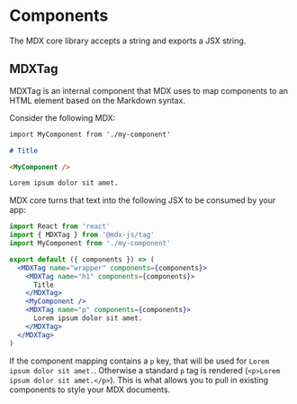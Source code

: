 # Components

The MDX core library accepts a string and exports a JSX string.

## MDXTag

MDXTag is an internal component that MDX uses to map components to an HTML
element based on the Markdown syntax.

Consider the following MDX:

```markdown
import MyComponent from './my-component'

# Title

<MyComponent />

Lorem ipsum dolor sit amet.
```

MDX core turns that text into the following JSX to be consumed by your app:

```jsx
import React from 'react'
import { MDXTag } from '@mdx-js/tag'
import MyComponent from './my-component'

export default ({ components }) => (
  <MDXTag name="wrapper" components={components}>
    <MDXTag name="h1" components={components}>
      Title
    </MDXTag>
    <MyComponent />
    <MDXTag name="p" components={components}>
      Lorem ipsum dolor sit amet.
    </MDXTag>
  </MDXTag>
)
```

If the component mapping contains a `p` key, that will be used for
`Lorem ipsum dolor sit amet.`.
Otherwise a standard `p` tag is rendered (`<p>Lorem ipsum dolor sit amet.</p>`).
This is what allows you to pull in existing components to style your MDX
documents.

